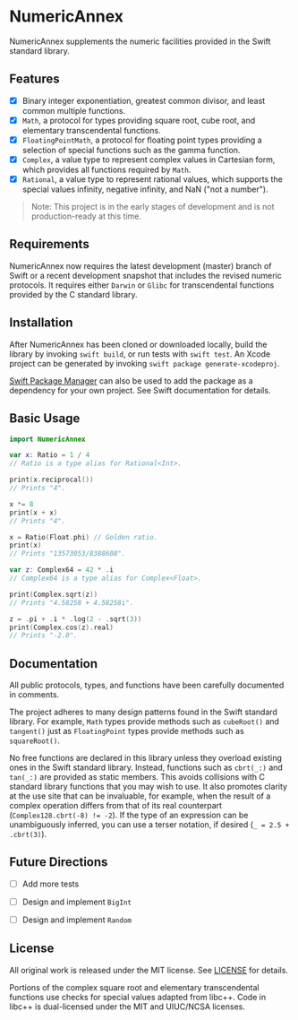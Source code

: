 # NumericAnnex

NumericAnnex supplements the numeric facilities provided in the Swift standard
library.


## Features

- [x] Binary integer exponentiation, greatest common divisor, and least common
      multiple functions.
- [x] `Math`, a protocol for types providing square root, cube root, and
      elementary transcendental functions.
- [x] `FloatingPointMath`, a protocol for floating point types providing a
      selection of special functions such as the gamma function.
- [x] `Complex`, a value type to represent complex values in Cartesian form,
      which provides all functions required by `Math`.
- [x] `Rational`, a value type to represent rational values, which supports the
      special values infinity, negative infinity, and NaN ("not a number").

> Note: This project is in the early stages of development and is not
> production-ready at this time.


## Requirements

NumericAnnex now requires the latest development (master) branch of Swift or a
recent development snapshot that includes the revised numeric protocols. It
requires either `Darwin` or `Glibc` for transcendental functions provided by the
C standard library.


## Installation

After NumericAnnex has been cloned or downloaded locally, build the library by
invoking `swift build`, or run tests with `swift test`. An Xcode project can be
generated by invoking `swift package generate-xcodeproj`.

[Swift Package Manager](https://swift.org/package-manager/) can also be used to
add the package as a dependency for your own project. See Swift documentation
for details.


## Basic Usage

```swift
import NumericAnnex

var x: Ratio = 1 / 4
// Ratio is a type alias for Rational<Int>.

print(x.reciprocal())
// Prints "4".

x *= 8
print(x + x)
// Prints "4".

x = Ratio(Float.phi) // Golden ratio.
print(x)
// Prints "13573053/8388608".

var z: Complex64 = 42 * .i
// Complex64 is a type alias for Complex<Float>.

print(Complex.sqrt(z))
// Prints "4.58258 + 4.58258i".

z = .pi + .i * .log(2 - .sqrt(3))
print(Complex.cos(z).real)
// Prints "-2.0".
```


## Documentation

All public protocols, types, and functions have been carefully documented in
comments.

The project adheres to many design patterns found in the Swift standard library.
For example, `Math` types provide methods such as `cubeRoot()` and `tangent()`
just as `FloatingPoint` types provide methods such as `squareRoot()`.

No free functions are declared in this library unless they overload existing
ones in the Swift standard library. Instead, functions such as `cbrt(_:)` and
`tan(_:)` are provided as static members. This avoids collisions with C standard
library functions that you may wish to use. It also promotes clarity at the use
site that can be invaluable, for example, when the result of a complex operation
differs from that of its real counterpart (`Complex128.cbrt(-8) != -2`). If the
type of an expression can be unambiguously inferred, you can use a terser
notation, if desired (`_ = 2.5 + .cbrt(3)`).


## Future Directions

- [ ] Add more tests
- [ ] Design and implement `BigInt`
- [ ] Design and implement `Random`


## License

All original work is released under the MIT license. See
[LICENSE](https://github.com/xwu/NumericAnnex/blob/master/LICENSE) for details.

Portions of the complex square root and elementary transcendental functions use
checks for special values adapted from libc++. Code in libc++ is dual-licensed
under the MIT and UIUC/NCSA licenses.

